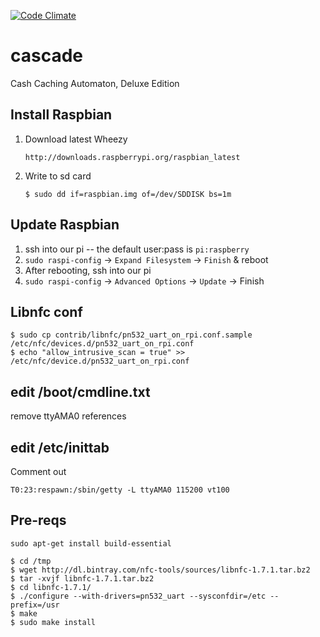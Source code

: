 [![Code Climate](https://codeclimate.com/github/makerslocal/cascade.png)](https://codeclimate.com/github/makerslocal/cascade)

cascade
=======

Cash Caching Automaton, Deluxe Edition


## Install Raspbian

1. Download latest Wheezy 

	```
	http://downloads.raspberrypi.org/raspbian_latest
	```
2. Write to sd card

	```
	$ sudo dd if=raspbian.img of=/dev/SDDISK bs=1m
	```
	
## Update Raspbian

1. ssh into our pi -- the default user:pass is `pi:raspberry`
3. `sudo raspi-config` -> `Expand Filesystem` -> `Finish` & reboot
4. After rebooting, ssh into our pi
5. `sudo raspi-config` -> `Advanced Options` -> `Update` -> Finish

## Libnfc conf
```
$ sudo cp contrib/libnfc/pn532_uart_on_rpi.conf.sample /etc/nfc/devices.d/pn532_uart_on_rpi.conf
$ echo "allow_intrusive_scan = true" >> /etc/nfc/device.d/pn532_uart_on_rpi.conf
```

## edit /boot/cmdline.txt
remove ttyAMA0 references

## edit /etc/inittab
Comment out 
```
T0:23:respawn:/sbin/getty -L ttyAMA0 115200 vt100
```

## Pre-reqs

```
sudo apt-get install build-essential 
```

```
$ cd /tmp
$ wget http://dl.bintray.com/nfc-tools/sources/libnfc-1.7.1.tar.bz2
$ tar -xvjf libnfc-1.7.1.tar.bz2
$ cd libnfc-1.7.1/
$ ./configure --with-drivers=pn532_uart --sysconfdir=/etc --prefix=/usr
$ make
$ sudo make install
```
